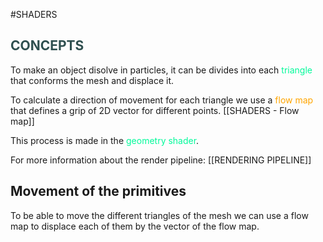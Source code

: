 #SHADERS

## <span style="color:#2f4f4f;">CONCEPTS</span>

To make an object disolve in particles, it can be divides into each <span style="color:MediumSpringGreen;">triangle</span> that conforms the mesh and displace it. 

To calculate a direction of movement for each triangle we use a <span style="color:orange;">flow map</span> that defines a grip of 2D vector for different points. [[SHADERS - Flow map]]

This process is made in the <span style="color:MediumSpringGreen;">geometry shader</span>. 

For more information about the render pipeline: [[RENDERING PIPELINE]]


## Movement of the primitives

To be able to move the different triangles of the mesh we can use a flow map to displace each of them by the vector of the flow map. 

```SHADERS

```





